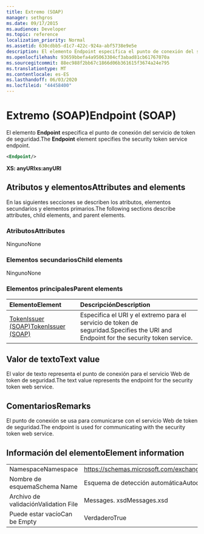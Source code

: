 ```yaml
---
title: Extremo (SOAP)
manager: sethgros
ms.date: 09/17/2015
ms.audience: Developer
ms.topic: reference
localization_priority: Normal
ms.assetid: 630cdbb5-d1c7-422c-924a-abf5738e9e5e
description: El elemento Endpoint especifica el punto de conexión del servicio de token de seguridad.
ms.openlocfilehash: 93659bbefa4a95063304cf3abad81cb61767070a
ms.sourcegitcommit: 88ec988f2bb67c1866d06b361615f3674a24e795
ms.translationtype: MT
ms.contentlocale: es-ES
ms.lasthandoff: 06/03/2020
ms.locfileid: "44458400"
---
```

# <a name="endpoint-soap"></a><span data-ttu-id="24a21-103">Extremo (SOAP)</span><span class="sxs-lookup"><span data-stu-id="24a21-103">Endpoint (SOAP)</span></span>

<span data-ttu-id="24a21-104">El elemento **Endpoint** especifica el punto de conexión del servicio de token de seguridad.</span><span class="sxs-lookup"><span data-stu-id="24a21-104">The **Endpoint** element specifies the security token service endpoint.</span></span> 
  
```XML
<Endpoint/>
```

 <span data-ttu-id="24a21-105">**XS: anyURI**</span><span class="sxs-lookup"><span data-stu-id="24a21-105">**xs:anyURI**</span></span>
## <a name="attributes-and-elements"></a><span data-ttu-id="24a21-106">Atributos y elementos</span><span class="sxs-lookup"><span data-stu-id="24a21-106">Attributes and elements</span></span>

<span data-ttu-id="24a21-107">En las siguientes secciones se describen los atributos, elementos secundarios y elementos primarios.</span><span class="sxs-lookup"><span data-stu-id="24a21-107">The following sections describe attributes, child elements, and parent elements.</span></span>
  
### <a name="attributes"></a><span data-ttu-id="24a21-108">Atributos</span><span class="sxs-lookup"><span data-stu-id="24a21-108">Attributes</span></span>

<span data-ttu-id="24a21-109">Ninguno</span><span class="sxs-lookup"><span data-stu-id="24a21-109">None</span></span>
  
### <a name="child-elements"></a><span data-ttu-id="24a21-110">Elementos secundarios</span><span class="sxs-lookup"><span data-stu-id="24a21-110">Child elements</span></span>

<span data-ttu-id="24a21-111">Ninguno</span><span class="sxs-lookup"><span data-stu-id="24a21-111">None</span></span>
  
### <a name="parent-elements"></a><span data-ttu-id="24a21-112">Elementos principales</span><span class="sxs-lookup"><span data-stu-id="24a21-112">Parent elements</span></span>

|<span data-ttu-id="24a21-113">**Elemento**</span><span class="sxs-lookup"><span data-stu-id="24a21-113">**Element**</span></span>|<span data-ttu-id="24a21-114">**Descripción**</span><span class="sxs-lookup"><span data-stu-id="24a21-114">**Description**</span></span>|
|:-----|:-----|
|[<span data-ttu-id="24a21-115">TokenIssuer (SOAP)</span><span class="sxs-lookup"><span data-stu-id="24a21-115">TokenIssuer (SOAP)</span></span>](tokenissuer-soap.md) <br/> |<span data-ttu-id="24a21-116">Especifica el URI y el extremo para el servicio de token de seguridad.</span><span class="sxs-lookup"><span data-stu-id="24a21-116">Specifies the URI and Endpoint for the security token service.</span></span>  <br/> |
   
## <a name="text-value"></a><span data-ttu-id="24a21-117">Valor de texto</span><span class="sxs-lookup"><span data-stu-id="24a21-117">Text value</span></span>

<span data-ttu-id="24a21-118">El valor de texto representa el punto de conexión para el servicio Web de token de seguridad.</span><span class="sxs-lookup"><span data-stu-id="24a21-118">The text value represents the endpoint for the security token web service.</span></span>
  
## <a name="remarks"></a><span data-ttu-id="24a21-119">Comentarios</span><span class="sxs-lookup"><span data-stu-id="24a21-119">Remarks</span></span>

<span data-ttu-id="24a21-120">El punto de conexión se usa para comunicarse con el servicio Web de token de seguridad.</span><span class="sxs-lookup"><span data-stu-id="24a21-120">The endpoint is used for communicating with the security token web service.</span></span>
  
## <a name="element-information"></a><span data-ttu-id="24a21-121">Información del elemento</span><span class="sxs-lookup"><span data-stu-id="24a21-121">Element information</span></span>

|||
|:-----|:-----|
|<span data-ttu-id="24a21-122">Namespace</span><span class="sxs-lookup"><span data-stu-id="24a21-122">Namespace</span></span>  <br/> |https://schemas.microsoft.com/exchange/2010/Autodiscover  <br/> |
|<span data-ttu-id="24a21-123">Nombre de esquema</span><span class="sxs-lookup"><span data-stu-id="24a21-123">Schema Name</span></span>  <br/> |<span data-ttu-id="24a21-124">Esquema de detección automática</span><span class="sxs-lookup"><span data-stu-id="24a21-124">Autodiscover schema</span></span>  <br/> |
|<span data-ttu-id="24a21-125">Archivo de validación</span><span class="sxs-lookup"><span data-stu-id="24a21-125">Validation File</span></span>  <br/> |<span data-ttu-id="24a21-126">Messages. xsd</span><span class="sxs-lookup"><span data-stu-id="24a21-126">Messages.xsd</span></span>  <br/> |
|<span data-ttu-id="24a21-127">Puede estar vacío</span><span class="sxs-lookup"><span data-stu-id="24a21-127">Can be Empty</span></span>  <br/> |<span data-ttu-id="24a21-128">Verdadero</span><span class="sxs-lookup"><span data-stu-id="24a21-128">True</span></span>  <br/> |
   

